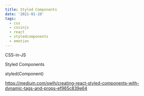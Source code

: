 ```yaml
---
title: Styled Components
date: '2021-01-19'
tags:
  - css
  - cssinjs
  - react
  - styledcomponents
  - emotion
---
```


CSS-in-JS

Styled Components

styled(Component)

https://medium.com/swlh/creating-react-styled-components-with-dynamic-tags-and-props-ef965c839e64
